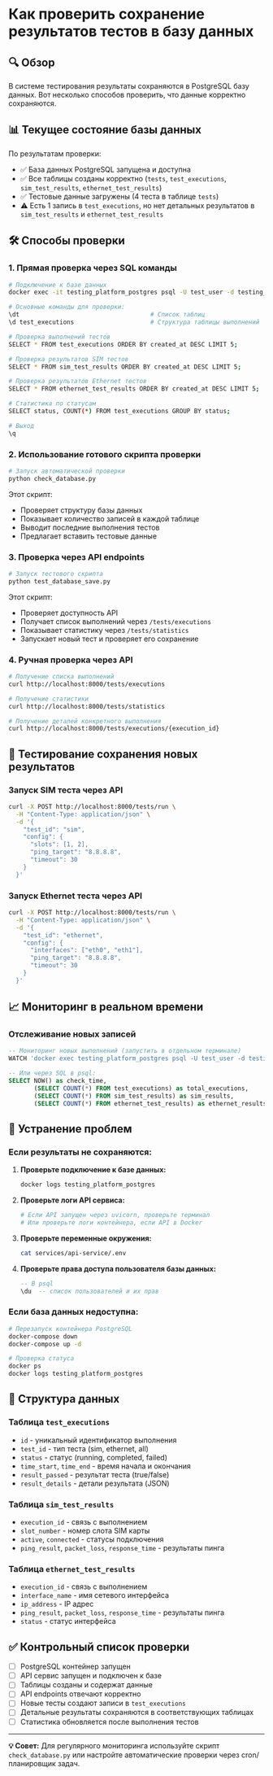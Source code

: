 # Как проверить сохранение результатов тестов в базу данных

## 🔍 Обзор

В системе тестирования результаты сохраняются в PostgreSQL базу данных. Вот несколько способов проверить, что данные корректно сохраняются.

## 📊 Текущее состояние базы данных

По результатам проверки:
- ✅ База данных PostgreSQL запущена и доступна
- ✅ Все таблицы созданы корректно (`tests`, `test_executions`, `sim_test_results`, `ethernet_test_results`)
- ✅ Тестовые данные загружены (4 теста в таблице `tests`)
- ⚠️ Есть 1 запись в `test_executions`, но нет детальных результатов в `sim_test_results` и `ethernet_test_results`

## 🛠️ Способы проверки

### 1. Прямая проверка через SQL команды

```bash
# Подключение к базе данных
docker exec -it testing_platform_postgres psql -U test_user -d testing_platform

# Основные команды для проверки:
\dt                                    # Список таблиц
\d test_executions                     # Структура таблицы выполнений

# Проверка выполнений тестов
SELECT * FROM test_executions ORDER BY created_at DESC LIMIT 5;

# Проверка результатов SIM тестов
SELECT * FROM sim_test_results ORDER BY created_at DESC LIMIT 5;

# Проверка результатов Ethernet тестов
SELECT * FROM ethernet_test_results ORDER BY created_at DESC LIMIT 5;

# Статистика по статусам
SELECT status, COUNT(*) FROM test_executions GROUP BY status;

# Выход
\q
```

### 2. Использование готового скрипта проверки

```bash
# Запуск автоматической проверки
python check_database.py
```

Этот скрипт:
- Проверяет структуру базы данных
- Показывает количество записей в каждой таблице
- Выводит последние выполнения тестов
- Предлагает вставить тестовые данные

### 3. Проверка через API endpoints

```bash
# Запуск тестового скрипта
python test_database_save.py
```

Этот скрипт:
- Проверяет доступность API
- Получает список выполнений через `/tests/executions`
- Показывает статистику через `/tests/statistics`
- Запускает новый тест и проверяет его сохранение

### 4. Ручная проверка через API

```bash
# Получение списка выполнений
curl http://localhost:8000/tests/executions

# Получение статистики
curl http://localhost:8000/tests/statistics

# Получение деталей конкретного выполнения
curl http://localhost:8000/tests/executions/{execution_id}
```

## 🧪 Тестирование сохранения новых результатов

### Запуск SIM теста через API

```bash
curl -X POST http://localhost:8000/tests/run \
  -H "Content-Type: application/json" \
  -d '{
    "test_id": "sim",
    "config": {
      "slots": [1, 2],
      "ping_target": "8.8.8.8",
      "timeout": 30
    }
  }'
```

### Запуск Ethernet теста через API

```bash
curl -X POST http://localhost:8000/tests/run \
  -H "Content-Type: application/json" \
  -d '{
    "test_id": "ethernet",
    "config": {
      "interfaces": ["eth0", "eth1"],
      "ping_target": "8.8.8.8",
      "timeout": 30
    }
  }'
```

## 📈 Мониторинг в реальном времени

### Отслеживание новых записей

```sql
-- Мониторинг новых выполнений (запустить в отдельном терминале)
WATCH 'docker exec testing_platform_postgres psql -U test_user -d testing_platform -c "SELECT COUNT(*) as total_executions FROM test_executions;"'

-- Или через SQL в psql:
SELECT NOW() as check_time, 
       (SELECT COUNT(*) FROM test_executions) as total_executions,
       (SELECT COUNT(*) FROM sim_test_results) as sim_results,
       (SELECT COUNT(*) FROM ethernet_test_results) as ethernet_results;
```

## 🔧 Устранение проблем

### Если результаты не сохраняются:

1. **Проверьте подключение к базе данных:**
   ```bash
   docker logs testing_platform_postgres
   ```

2. **Проверьте логи API сервиса:**
   ```bash
   # Если API запущен через uvicorn, проверьте терминал
   # Или проверьте логи контейнера, если API в Docker
   ```

3. **Проверьте переменные окружения:**
   ```bash
   cat services/api-service/.env
   ```

4. **Проверьте права доступа пользователя базы данных:**
   ```sql
   -- В psql
   \du  -- список пользователей и их прав
   ```

### Если база данных недоступна:

```bash
# Перезапуск контейнера PostgreSQL
docker-compose down
docker-compose up -d

# Проверка статуса
docker ps
docker logs testing_platform_postgres
```

## 📝 Структура данных

### Таблица `test_executions`
- `id` - уникальный идентификатор выполнения
- `test_id` - тип теста (sim, ethernet, all)
- `status` - статус (running, completed, failed)
- `time_start`, `time_end` - время начала и окончания
- `result_passed` - результат теста (true/false)
- `result_details` - детали результата (JSON)

### Таблица `sim_test_results`
- `execution_id` - связь с выполнением
- `slot_number` - номер слота SIM карты
- `active`, `connected` - статусы подключения
- `ping_result`, `packet_loss`, `response_time` - результаты пинга

### Таблица `ethernet_test_results`
- `execution_id` - связь с выполнением
- `interface_name` - имя сетевого интерфейса
- `ip_address` - IP адрес
- `ping_result`, `packet_loss`, `response_time` - результаты пинга
- `status` - статус интерфейса

## ✅ Контрольный список проверки

- [ ] PostgreSQL контейнер запущен
- [ ] API сервис запущен и подключен к базе
- [ ] Таблицы созданы и содержат данные
- [ ] API endpoints отвечают корректно
- [ ] Новые тесты создают записи в `test_executions`
- [ ] Детальные результаты сохраняются в соответствующих таблицах
- [ ] Статистика обновляется после выполнения тестов

---

**💡 Совет:** Для регулярного мониторинга используйте скрипт `check_database.py` или настройте автоматические проверки через cron/планировщик задач.